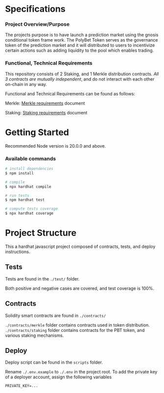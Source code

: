 # Specifications
### Project Overview/Purpose
The projects purpose is to have launch a prediction market using the gnosis conditional token frame work. The PolyBet Token serves as the governance token of the prediction market and it will distributed to users to incentivize certain actions such as adding liquidity to the pool which enables trading.

### Functional, Technical Requirements
This repository consists of 2 Staking, and 1 Merkle distribution contracts. *All 3 contracts are mutually independent*, and do not interact with each other on-chain in any way.

Functional and Technical Requirements can be found as follows:

Merkle: [Merkle requirements](README_Merkle.md) document

Staking: [Staking requirements](README_Staking.md) document

# Getting Started
Recommended Node version is 20.0.0 and above.

### Available commands

```bash
# install dependencies
$ npm install

# compile
$ npx hardhat compile

# run tests
$ npm hardhat test

# compute tests coverage
$ npx hardhat coverage
```

# Project Structure
This a hardhat javascript project composed of contracts, tests, and deploy instructions.

## Tests

Tests are found in the `./test/` folder.

Both positive and negative cases are covered, and test coverage is 100%.

## Contracts

Solidity smart contracts are found in `./contracts/`

`./contracts/merkle` folder contains contracts used in token distribution.
`./contracts/staking` folder contains contracts for the PBT token, and various staking mechanisms.

## Deploy
Deploy script can be found in the `scripts` folder.

Rename `./.env.example` to `./.env` in the project root.
To add the private key of a deployer account, assign the following variables
```
PRIVATE_KEY=...
```
